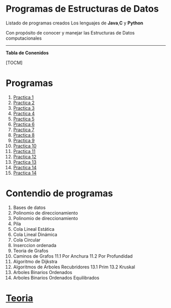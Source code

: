 # Programas de Estructuras de Datos

Listado de programas creados Los lenguajes de **Java**,**C** y **Python**

Con propósito de conocer y manejar las Estructuras de Datos computacionales


--------------


**Tabla de Conenidos**

[TOCM]


# Programas
1. [Practica 1](https://github.com/Fatake/estructurasDatos/tree/master/Practica%201http:// "Practica 1")
2. [Practica 2](https://github.com/Fatake/estructurasDatos/tree/master/Practica%202 "Practica 2")
3. [Practica 3](https://github.com/Fatake/estructurasDatos/tree/master/Practica%203 "Practica 3")
4. [Practica 4](https://github.com/Fatake/estructurasDatos/tree/master/Practica%204 "Practica 4")
5. [Practica 5](https://github.com/Fatake/estructurasDatos/tree/master/Practica%205 "Practica 5")
6. [Practica 6](https://github.com/Fatake/estructurasDatos/tree/master/Practica%206 "Practica 6")
7. [Practica 7](https://github.com/Fatake/estructurasDatos/tree/master/Practica%207 "Practica 7")
8. [Practica 8](https://github.com/Fatake/estructurasDatos "Practica 8")
9. [Practica 9](https://github.com/Fatake/estructurasDatos "Practica 9") 
10. [Practica 10](https://github.com/Fatake/estructurasDatos/tree/master/Practica%2010 "Practica 10") 
11. [Practica 11](https://github.com/Fatake/estructurasDatos/tree/master/Practica%2011 "Practica 11")
12. [Practica 12](https://github.com/Fatake/estructurasDatos/tree/master/Practica%2012 "Practica 12")
13. [Practica 13](https://github.com/Fatake/estructurasDatos/tree/master/Practica%2013 "Practica 13s")
14. [Practica 14](https://github.com/Fatake/estructurasDatos/tree/master/Practica%2014 "Practica 14")
15. [Practica 14](https://github.com/Fatake/estructurasDatos)

# Contendio de programas
1. Bases de datos
2. Polinomio de direccionamiento
3. Polinomio de direccionamiento
4. Pila
5. Cola Lineal Estática
6. Cola Lineal Dinámica
7. Cola Circular
9. Inserccion ordenada
10. Teoria de Grafos
11. Caminos de Grafos
	11.1 Por Anchura
	11.2 Por Profundidad
12. Algoritmo de Dijkstra
13. Algoritmos de Arboles Recubridores
	13.1 Prim
	13.2 Kruskal
14. Arboles Binarios Ordenados
15. Arboles Binarios Ordenados Equilibrados
# [Teoria](https://github.com/Fatake/estructurasDatos/tree/master/Teoria)
